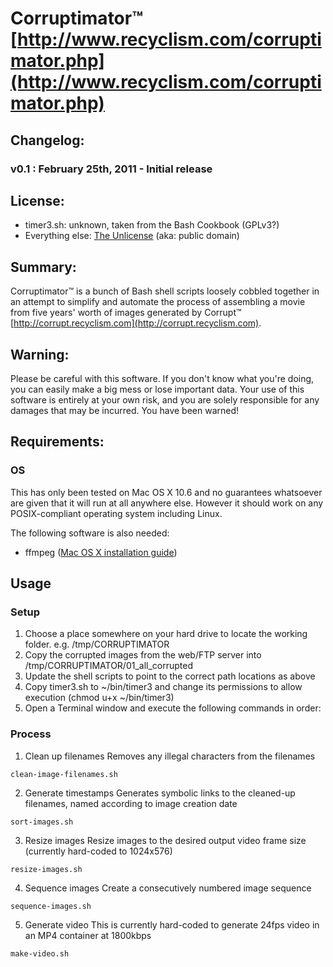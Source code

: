 #  Corruptimator&trade; [http://www.recyclism.com/corruptimator.php](http://www.recyclism.com/corruptimator.php)

## Changelog:

### v0.1 : February 25th, 2011 - Initial release

## License:

* timer3.sh: unknown, taken from the Bash Cookbook (GPLv3?)
* Everything else: [The Unlicense](http://unlicense.org) (aka: public domain)

## Summary:

Corruptimator&trade; is a bunch of Bash shell scripts loosely cobbled together in an attempt
to simplify and automate the process of assembling a movie from five years' worth
of images generated by Corrupt&trade; [http://corrupt.recyclism.com](http://corrupt.recyclism.com).

## Warning:

Please be careful with this software. If you don't know what you're doing, you can
easily make a big mess or lose important data. Your use of this software is
entirely at your own risk, and you are solely responsible for any damages that
may be incurred. You have been warned!

## Requirements:

### OS 

This has only been tested on Mac OS X 10.6 and no guarantees whatsoever are given that it will run at all anywhere else. However it should work on any POSIX-compliant operating system including Linux.

The following software is also needed:

* ffmpeg ([Mac OS X installation guide](http://stephenjungels.com/jungels.net/articles/ffmpeg-howto.html))

## Usage 

### Setup
1. Choose a place somewhere on your hard drive to locate the working folder. e.g. /tmp/CORRUPTIMATOR
2. Copy the corrupted images from the web/FTP server into
   /tmp/CORRUPTIMATOR/01_all_corrupted
3. Update the shell scripts to point to the correct path locations as above
4. Copy timer3.sh to ~/bin/timer3 and change its permissions to allow execution (chmod u+x ~/bin/timer3)
5. Open a Terminal window and execute the following commands in order:

### Process 
1. Clean up filenames
Removes any illegal characters from the filenames
<pre><code>clean-image-filenames.sh</code></pre>

2. Generate timestamps
Generates symbolic links to the cleaned-up filenames, named according to image creation date  
<pre><code>sort-images.sh</code></pre>

3. Resize images
Resize images to the desired output video frame size (currently hard-coded to 1024x576)
<pre><code>resize-images.sh</code></pre>

4. Sequence images
Create a consecutively numbered image sequence
<pre><code>sequence-images.sh</code></pre>

5. Generate video 
This is currently hard-coded to generate 24fps video in an MP4 container at 1800kbps 
<pre><code>make-video.sh</code></pre>


